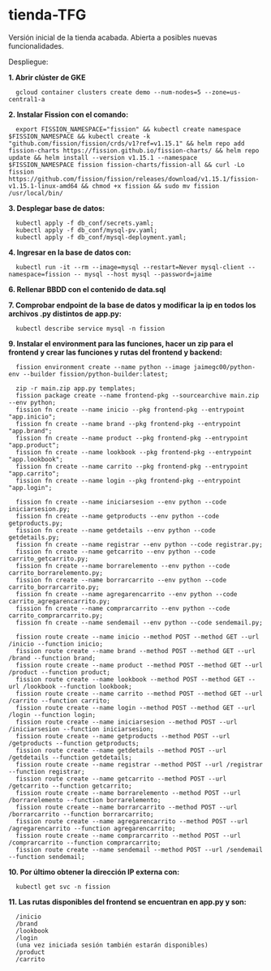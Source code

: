# tienda-TFG
Versión inicial de la tienda acabada. Abierta a posibles nuevas funcionalidades.

Despliegue:

**1. Abrir clúster de GKE**

      gcloud container clusters create demo --num-nodes=5 --zone=us-central1-a

**2. Instalar Fission con el comando:**

      export FISSION_NAMESPACE="fission" && kubectl create namespace $FISSION_NAMESPACE && kubectl create -k "github.com/fission/fission/crds/v1?ref=v1.15.1" && helm repo add fission-charts https://fission.github.io/fission-charts/ && helm repo update && helm install --version v1.15.1 --namespace $FISSION_NAMESPACE fission fission-charts/fission-all && curl -Lo fission https://github.com/fission/fission/releases/download/v1.15.1/fission-v1.15.1-linux-amd64 && chmod +x fission && sudo mv fission /usr/local/bin/

**3. Desplegar base de datos:**

      kubectl apply -f db_conf/secrets.yaml;
      kubectl apply -f db_conf/mysql-pv.yaml;
      kubectl apply -f db_conf/mysql-deployment.yaml;

**4. Ingresar en la base de datos con:**

      kubectl run -it --rm --image=mysql --restart=Never mysql-client --namespace=fission -- mysql --host mysql --password=jaime

**6. Rellenar BBDD con el contenido de data.sql**

**7. Comprobar endpoint de la base de datos y modificar la ip en todos los archivos .py distintos de app.py:**

      kubectl describe service mysql -n fission
      
**9. Instalar el environment para las funciones, hacer un zip para el frontend y crear las funciones y rutas del frontend y backend:**

      fission environment create --name python --image jaimegc00/python-env --builder fission/python-builder:latest;
      
      zip -r main.zip app.py templates;
      fission package create --name frontend-pkg --sourcearchive main.zip --env python;
      fission fn create --name inicio --pkg frontend-pkg --entrypoint "app.inicio";
      fission fn create --name brand --pkg frontend-pkg --entrypoint "app.brand";
      fission fn create --name product --pkg frontend-pkg --entrypoint "app.product"; 
      fission fn create --name lookbook --pkg frontend-pkg --entrypoint "app.lookbook"; 
      fission fn create --name carrito --pkg frontend-pkg --entrypoint "app.carrito"; 
      fission fn create --name login --pkg frontend-pkg --entrypoint "app.login"; 

      fission fn create --name iniciarsesion --env python --code iniciarsesion.py;
      fission fn create --name getproducts --env python --code getproducts.py;
      fission fn create --name getdetails --env python --code getdetails.py;
      fission fn create --name registrar --env python --code registrar.py;
      fission fn create --name getcarrito --env python --code carrito_getcarrito.py;
      fission fn create --name borrarelemento --env python --code carrito_borrarelemento.py;
      fission fn create --name borrarcarrito --env python --code carrito_borrarcarrito.py;
      fission fn create --name agregarencarrito --env python --code carrito_agregarencarrito.py;
      fission fn create --name comprarcarrito --env python --code carrito_comprarcarrito.py;
      fission fn create --name sendemail --env python --code sendemail.py;

      fission route create --name inicio --method POST --method GET --url /inicio --function inicio;
      fission route create --name brand --method POST --method GET --url /brand --function brand;
      fission route create --name product --method POST --method GET --url /product --function product;
      fission route create --name lookbook --method POST --method GET --url /lookbook --function lookbook;
      fission route create --name carrito --method POST --method GET --url /carrito --function carrito;
      fission route create --name login --method POST --method GET --url /login --function login;
      fission route create --name iniciarsesion --method POST --url /iniciarsesion --function iniciarsesion;
      fission route create --name getproducts --method POST --url /getproducts --function getproducts;
      fission route create --name getdetails --method POST --url /getdetails --function getdetails;
      fission route create --name registrar --method POST --url /registrar --function registrar;
      fission route create --name getcarrito --method POST --url /getcarrito --function getcarrito;
      fission route create --name borrarelemento --method POST --url /borrarelemento --function borrarelemento;
      fission route create --name borrarcarrito --method POST --url /borrarcarrito --function borrarcarrito;
      fission route create --name agregarencarrito --method POST --url /agregarencarrito --function agregarencarrito;
      fission route create --name comprarcarrito --method POST --url /comprarcarrito --function comprarcarrito;
      fission route create --name sendemail --method POST --url /sendemail --function sendemail;

**10. Por último obtener la dirección IP externa con:**
      
      kubectl get svc -n fission
      
**11. Las rutas disponibles del frontend se encuentran en app.py y son:**
      
      /inicio
      /brand
      /lookbook
      /login
      (una vez iniciada sesión también estarán disponibles)
      /product
      /carrito
